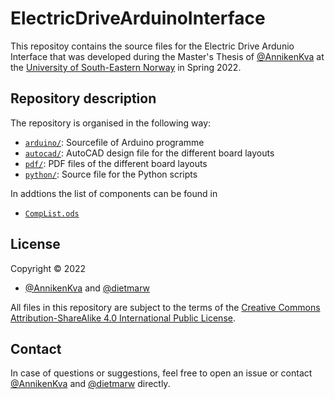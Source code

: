 # ElectricDriveArduinoInterface

This repositoy contains the source files for the Electric Drive Ardunio Interface that was developed during the Master's Thesis of [@AnnikenKva](https://github.com/AnnikenKva) at the [University of South-Eastern Norway](https://www.usn.no) in Spring 2022.

## Repository description

The repository is organised in the following way:

 * [`arduino/`](arduino): Sourcefile of Arduino programme
 * [`autocad/`](autocad): AutoCAD design file for the different board layouts
 * [`pdf/`](pdf): PDF files of the different board layouts
 * [`python/`](python): Source file for the Python scripts

In addtions the list of components can be found in
 * [`CompList.ods`](CompList.ods)

## License

Copyright &copy; 2022
*  [@AnnikenKva](https://github.com/AnnikenKva) and [@dietmarw](https://github.com/dietmarw)

All files in this repository are subject to the terms of the [Creative Commons Attribution-ShareAlike 4.0 International Public License](LICENSE).

## Contact

In case of questions or suggestions, feel free to open an issue or contact [@AnnikenKva](https://github.com/AnnikenKva) and [@dietmarw](https://github.com/dietmarw) directly.
